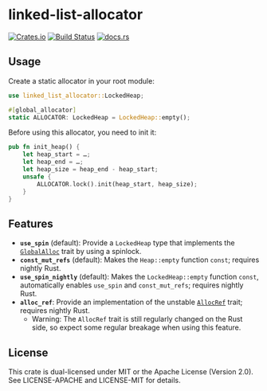 # linked-list-allocator

[![Crates.io](https://img.shields.io/crates/v/linked-list-allocator)](https://crates.io/crates/linked-list-allocator)
[![Build Status](https://github.com/rust-osdev/linked-list-allocator/workflows/Build/badge.svg)](https://github.com/rust-osdev/linked-list-allocator/actions?query=workflow%3ABuild)
[![docs.rs](https://img.shields.io/badge/docs.rs-documentation-green.svg)](https://docs.rs/linked-list-allocator)

## Usage

Create a static allocator in your root module:

```rust
use linked_list_allocator::LockedHeap;

#[global_allocator]
static ALLOCATOR: LockedHeap = LockedHeap::empty();
```

Before using this allocator, you need to init it:

```rust
pub fn init_heap() {
    let heap_start = …;
    let heap_end = …;
    let heap_size = heap_end - heap_start;
    unsafe {
        ALLOCATOR.lock().init(heap_start, heap_size);
    }
}
```

## Features

- **`use_spin`** (default): Provide a `LockedHeap` type that implements the [`GlobalAlloc`] trait by using a spinlock.
- **`const_mut_refs`** (default): Makes the `Heap::empty` function `const`; requires nightly Rust.
- **`use_spin_nightly`** (default): Makes the `LockedHeap::empty` function `const`, automatically enables `use_spin` and `const_mut_refs`; requires nightly Rust.
- **`alloc_ref`**: Provide an implementation of the unstable [`AllocRef`] trait; requires nightly Rust.
    - Warning: The `AllocRef` trait is still regularly changed on the Rust side, so expect some regular breakage when using this feature.

[`GlobalAlloc`]: https://doc.rust-lang.org/nightly/core/alloc/trait.GlobalAlloc.html
[`AllocRef`]: https://doc.rust-lang.org/nightly/core/alloc/trait.AllocRef.html

## License
This crate is dual-licensed under MIT or the Apache License (Version 2.0). See LICENSE-APACHE and LICENSE-MIT for details.
